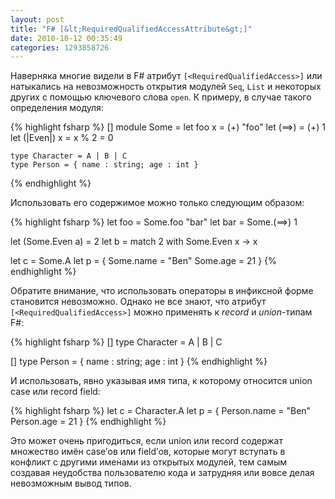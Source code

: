 ```yaml
---
layout: post
title: "F# [&lt;RequiredQualifiedAccessAttribute&gt;]"
date: 2010-10-12 00:35:49
categories: 1293858726
---
```

Наверняка многие видели в F# атрибут `[<RequiredQualifiedAccess>]` или натыкались на невозможность открытия модулей `Seq`, `List` и некоторых других с помощью ключевого слова `open`. К примеру, в случае такого определения модуля:

{% highlight fsharp %}
[<RequireQualifiedAccess>]
module Some =
    let foo x = (+) "foo"
    let (==>) = (+) 1
    let (|Even|) x = x % 2 = 0

    type Character = A | B | C
    type Person = { name : string; age : int }
{% endhighlight %}

Использовать его содержимое можно только следующим образом:

{% highlight fsharp %}
let foo = Some.foo "bar"
let bar = Some.(==>) 1

let (Some.Even a) = 2
let b = match 2 with Some.Even x -> x

let c = Some.A
let p = { Some.name = "Ben"
          Some.age  =  21   }
{% endhighlight %}

Обратите внимание, что использовать операторы в инфиксной форме становится невозможно. Однако не все знают, что атрибут `[<RequiredQualifiedAccess>]` можно применять к *record* и *union*-типам F#:

{% highlight fsharp %}
[<RequireQualifiedAccess>]
type Character = A | B | C

[<RequireQualifiedAccess>]
type Person = { name : string; age : int }
{% endhighlight %}

И использовать, явно указывая имя типа, к которому относится union case или record field:

{% highlight fsharp %}
let c = Character.A
let p = { Person.name = "Ben"
          Person.age  =  21   }
{% endhighlight %}

Это может очень пригодиться, если union или record содержат множество имён case’ов или field’ов, которые могут вступать в конфликт с другими именами из открытых модулей, тем самым создавая неудобства пользователю кода и затрудняя или вовсе делая невозможным вывод типов.